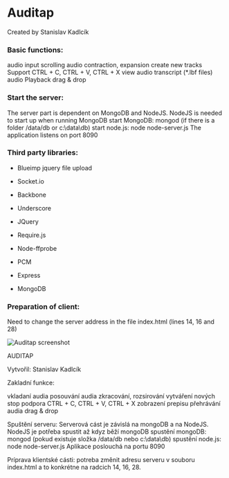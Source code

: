 Auditap
=======
Created by Stanislav Kadlcík

### Basic functions:

audio input
scrolling audio
contraction, expansion
create new tracks
Support CTRL + C, CTRL + V, CTRL + X
view audio transcript (*.lbf files)
audio Playback
drag & drop

### Start the server:
The server part is dependent on MongoDB and NodeJS. NodeJS is needed to start up when running MongoDB
start MongoDB: mongod (if there is a folder /data/db or c:\data\db)
start node.js: node node-server.js
The application listens on port 8090


### Third party libraries:
*   Blueimp jquery file upload
*   Socket.io
*   Backbone
*   Underscore
*   JQuery
*   Require.js

*   Node-ffprobe
*   PCM
*   Express
*   MongoDB


### Preparation of client:
Need to change the server address in the file index.html (lines 14, 16 and 28)



![Auditap screenshot](https://raw.github.com/matap/auditap/master/img/screenShot/audio-editor.png "Auditap screenshot")




AUDITAP

Vytvořil: Stanislav Kadlcík

Zakladní funkce:

vkladaní audia
posouvání audia
zkracování, rozsirování
vytváření nových stop
podpora CTRL + C, CTRL + V, CTRL + X
zobrazení prepisu
přehrávání audia
drag & drop

Spuštění serveru: 
Serverová cást je závislá na mongoDB a na NodeJS. NodeJS je potřeba spustit až kdyz běží mongoDB
spustění mongoDB:  mongod (pokud existuje složka /data/db nebo c:\data\db)
spustění node.js: node node-server.js
Aplikace poslouchá na portu 8090 


Príprava klientské cásti:
potreba změnit adresu serveru v souboru index.html
a to konkrétne na radcich 14, 16, 28.